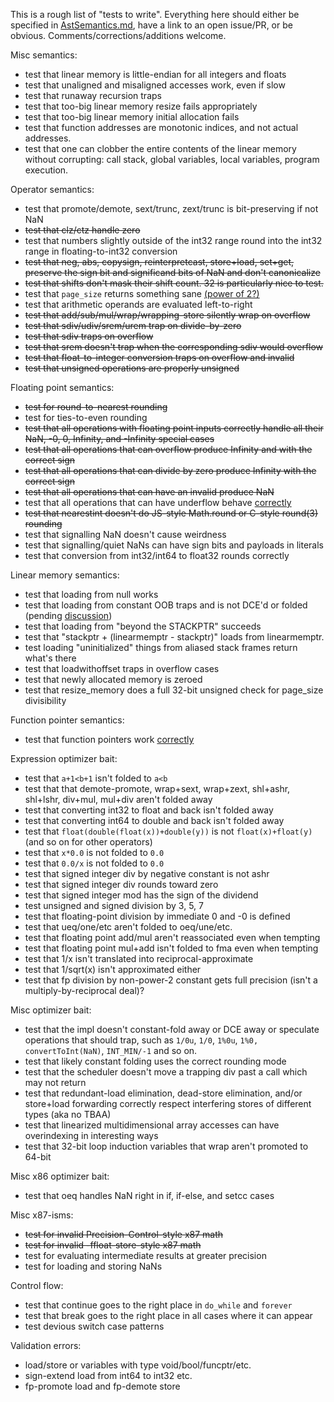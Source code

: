 This is a rough list of "tests to write". Everything here should either be
specified in
[AstSemantics.md](https://github.com/WebAssembly/design/blob/master/AstSemantics.md),
have a link to an open issue/PR, or be obvious. Comments/corrections/additions
welcome.

Misc semantics:
 - test that linear memory is little-endian for all integers and floats
 - test that unaligned and misaligned accesses work, even if slow
 - test that runaway recursion traps
 - test that too-big linear memory resize fails appropriately
 - test that too-big linear memory initial allocation fails
 - test that function addresses are monotonic indices, and not actual addresses.
 - test that one can clobber the entire contents of the linear memory without corrupting: call stack, global variables, local variables, program execution.

Operator semantics:
 - test that promote/demote, sext/trunc, zext/trunc is bit-preserving if not NaN
 - ~~test that clz/ctz handle zero~~
 - test that numbers slightly outside of the int32 range round into the int32 range in floating-to-int32 conversion
 - ~~test that neg, abs, copysign, reinterpretcast, store+load, set+get, preserve the sign bit and significand bits of NaN and don't canonicalize~~
 - ~~test that shifts don't mask their shift count. 32 is particularly nice to test.~~
 - test that `page_size` returns something sane [(power of 2?)](https://github.com/WebAssembly/design/pull/296)
 - test that arithmetic operands are evaluated left-to-right
 - ~~test that add/sub/mul/wrap/wrapping-store silently wrap on overflow~~
 - ~~test that sdiv/udiv/srem/urem trap on divide-by-zero~~
 - ~~test that sdiv traps on overflow~~
 - ~~test that srem doesn't trap when the corresponding sdiv would overflow~~
 - ~~test that float-to-integer conversion traps on overflow and invalid~~
 - ~~test that unsigned operations are properly unsigned~~

Floating point semantics:
 - ~~test for round-to-nearest rounding~~
 - test for ties-to-even rounding
 - ~~test that all operations with floating point inputs correctly handle all their NaN, -0, 0, Infinity, and -Infinity special cases~~
 - ~~test that all operations that can overflow produce Infinity and with the correct sign~~
 - ~~test that all operations that can divide by zero produce Infinity with the correct sign~~
 - ~~test that all operations that can have an invalid produce NaN~~
 - test that all operations that can have underflow behave [correctly](https://github.com/WebAssembly/design/issues/148)
 - ~~test that nearestint doesn't do JS-style Math.round or C-style round(3) rounding~~
 - test that signalling NaN doesn't cause weirdness
 - test that signalling/quiet NaNs can have sign bits and payloads in literals
 - test that conversion from int32/int64 to float32 rounds correctly

Linear memory semantics:
 - test that loading from null works
 - test that loading from constant OOB traps and is not DCE'd or folded (pending [discussion](https://github.com/WebAssembly/design/blob/master/AstSemantics.md#out-of-bounds))
 - test that loading from "beyond the STACKPTR" succeeds
 - test that "stackptr + (linearmemptr - stackptr)" loads from linearmemptr.
 - test loading "uninitialized" things from aliased stack frames return what's there
 - test that loadwithoffset traps in overflow cases
 - test that newly allocated memory is zeroed
 - test that resize_memory does a full 32-bit unsigned check for page_size divisibility

Function pointer semantics:
 - test that function pointers work [correctly](https://github.com/WebAssembly/design/issues/89)

Expression optimizer bait:
 - test that `a+1<b+1` isn't folded to `a<b`
 - test that that demote-promote, wrap+sext, wrap+zext, shl+ashr, shl+lshr, div+mul, mul+div aren't folded away
 - test that converting int32 to float and back isn't folded away
 - test that converting int64 to double and back isn't folded away
 - test that `float(double(float(x))+double(y))` is not `float(x)+float(y)` (and so on for other operators)
 - test that `x*0.0` is not folded to `0.0`
 - test that `0.0/x` is not folded to `0.0`
 - test that signed integer div by negative constant is not ashr
 - test that signed integer div rounds toward zero
 - test that signed integer mod has the sign of the dividend
 - test unsigned and signed division by 3, 5, 7
 - test that floating-point division by immediate 0 and -0 is defined
 - test that ueq/one/etc aren't folded to oeq/une/etc.
 - test that floating point add/mul aren't reassociated even when tempting
 - test that floating point mul+add isn't folded to fma even when tempting
 - test that 1/x isn't translated into reciprocal-approximate
 - test that 1/sqrt(x) isn't approximated either
 - test that fp division by non-power-2 constant gets full precision (isn't a multiply-by-reciprocal deal)?

Misc optimizer bait:
 - test that the impl doesn't constant-fold away or DCE away or speculate operations that should trap, such as `1/0u`, `1/0`, `1%0u`, `1%0, convertToInt(NaN)`, `INT_MIN/-1` and so on.
 - test that likely constant folding uses the correct rounding mode
 - test that the scheduler doesn't move a trapping div past a call which may not return
 - test that redundant-load elimination, dead-store elimination, and/or store+load forwarding correctly respect interfering stores of different types (aka no TBAA)
 - test that linearized multidimensional array accesses can have overindexing in interesting ways
 - test that 32-bit loop induction variables that wrap aren't promoted to 64-bit

Misc x86 optimizer bait:
 - test that oeq handles NaN right in if, if-else, and setcc cases

Misc x87-isms:
 - ~~test for invalid Precision-Control-style x87 math~~
 - ~~test for invalid -ffloat-store-style x87 math~~
 - test for evaluating intermediate results at greater precision
 - test for loading and storing NaNs

Control flow:
 - test that continue goes to the right place in `do_while` and `forever`
 - test that break goes to the right place in all cases where it can appear
 - test devious switch case patterns

Validation errors:
 - load/store or variables with type void/bool/funcptr/etc.
 - sign-extend load from int64 to int32 etc.
 - fp-promote load and fp-demote store
